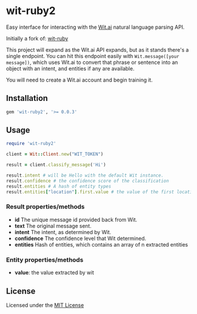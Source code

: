 wit-ruby2
========

Easy interface for interacting with the [Wit.ai](http://wit.ai) natural language parsing API.

Initially a fork of: [wit-ruby](https://github.com/modeset/wit-ruby)

This project will expand as the Wit.ai API expands, but as it stands there's a single endpoint. You can hit this
endpoint easily with `Wit.message([your message])`, which uses Wit.ai to convert that phrase or sentence into an object
with an intent, and entities if any are available.

You will need to create a Wit.ai account and begin training it.

## Installation

```ruby
gem 'wit-ruby2', '>= 0.0.3'
```

## Usage

```ruby
require 'wit-ruby2'

client = Wit::Client.new("WIT_TOKEN")

result = client.classify_message('Hi')

result.intent # will be Hello with the default Wit instance.
result.confidence # the confidence score of the classification
result.entities # A hash of entity types
result.entities["location"].first.value # the value of the first location extracted
```

### Result properties/methods

* **id** The unique message id provided back from Wit.
* **text** The original message sent.
* **intent** The intent, as determined by Wit.
* **confidence** The confidence level that Wit determined.
* **entities** Hash of entities, which contains an array of n extracted entities

### Entity properties/methods

* **value**: the value extracted by wit

## License

Licensed under the [MIT License](http://creativecommons.org/licenses/MIT/)
